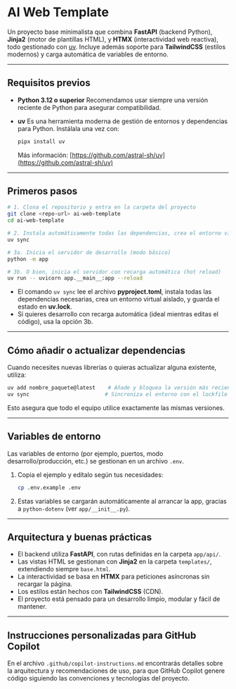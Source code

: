 # AI Web Template

Un proyecto base minimalista que combina **FastAPI** (backend Python), **Jinja2** (motor de plantillas HTML), y **HTMX** (interactividad web reactiva), todo gestionado con [uv](https://github.com/astral-sh/uv).
Incluye además soporte para **TailwindCSS** (estilos modernos) y carga automática de variables de entorno. 

---

## Requisitos previos

* **Python 3.12 o superior**
  Recomendamos usar siempre una versión reciente de Python para asegurar compatibilidad.
* **uv**
  Es una herramienta moderna de gestión de entornos y dependencias para Python.
  Instálala una vez con:

  ```bash
  pipx install uv
  ```

  Más información: [https://github.com/astral-sh/uv](https://github.com/astral-sh/uv)

---

## Primeros pasos

```bash
# 1. Clona el repositorio y entra en la carpeta del proyecto
git clone <repo-url> ai-web-template
cd ai-web-template

# 2. Instala automáticamente todas las dependencias, crea el entorno virtual y el archivo de lock
uv sync

# 3a. Inicia el servidor de desarrollo (modo básico)
python -m app

# 3b. O bien, inicia el servidor con recarga automática (hot reload)
uv run -- uvicorn app.__main__:app --reload
```

* El comando `uv sync` lee el archivo **pyproject.toml**, instala todas las dependencias necesarias, crea un entorno virtual aislado, y guarda el estado en **uv.lock**.
* Si quieres desarrollo con recarga automática (ideal mientras editas el código), usa la opción 3b.

---

## Cómo añadir o actualizar dependencias

Cuando necesites nuevas librerías o quieras actualizar alguna existente, utiliza:

```bash
uv add nombre_paquete@latest    # Añade y bloquea la versión más reciente
uv sync                        # Sincroniza el entorno con el lockfile
```

Esto asegura que todo el equipo utilice exactamente las mismas versiones.

---

## Variables de entorno

Las variables de entorno (por ejemplo, puertos, modo desarrollo/producción, etc.) se gestionan en un archivo `.env`.

1. Copia el ejemplo y edítalo según tus necesidades:

   ```bash
   cp .env.example .env
   ```
2. Estas variables se cargarán automáticamente al arrancar la app, gracias a `python-dotenv` (ver `app/__init__.py`).

---

## Arquitectura y buenas prácticas

* El backend utiliza **FastAPI**, con rutas definidas en la carpeta `app/api/`.
* Las vistas HTML se gestionan con **Jinja2** en la carpeta `templates/`, extendiendo siempre `base.html`.
* La interactividad se basa en **HTMX** para peticiones asíncronas sin recargar la página.
* Los estilos están hechos con **TailwindCSS** (CDN).
* El proyecto está pensado para un desarrollo limpio, modular y fácil de mantener.

---

## Instrucciones personalizadas para GitHub Copilot

En el archivo `.github/copilot-instructions.md` encontrarás detalles sobre la arquitectura y recomendaciones de uso, para que GitHub Copilot genere código siguiendo las convenciones y tecnologías del proyecto.

